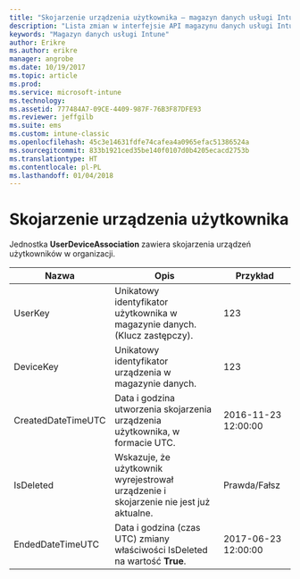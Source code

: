 ```yaml
---
title: "Skojarzenie urządzenia użytkownika — magazyn danych usługi Intune | Microsoft Docs"
description: "Lista zmian w interfejsie API magazynu danych usługi Intune."
keywords: "Magazyn danych usługi Intune"
author: Erikre
ms.author: erikre
manager: angrobe
ms.date: 10/19/2017
ms.topic: article
ms.prod: 
ms.service: microsoft-intune
ms.technology: 
ms.assetid: 777484A7-09CE-4409-987F-76B3F87DFE93
ms.reviewer: jeffgilb
ms.suite: ems
ms.custom: intune-classic
ms.openlocfilehash: 45c3e14631fdfe74cafea4a0965efac51386524a
ms.sourcegitcommit: 833b1921ced35be140f0107d0b4205ecacd2753b
ms.translationtype: HT
ms.contentlocale: pl-PL
ms.lasthandoff: 01/04/2018
---
```

# <a name="user-device-association"></a>Skojarzenie urządzenia użytkownika

Jednostka **UserDeviceAssociation** zawiera skojarzenia urządzeń użytkowników w organizacji.

| Nazwa               | Opis                                                                                      | Przykład                |
|--------------------|--------------------------------------------------------------------------------------------------|------------------------|
| UserKey            | Unikatowy identyfikator użytkownika w magazynie danych. (Klucz zastępczy).                              | 123                    |
| DeviceKey          | Unikatowy identyfikator urządzenia w magazynie danych.                                            | 123                    |
| CreatedDateTimeUTC | Data i godzina utworzenia skojarzenia urządzenia użytkownika, w formacie UTC.                                | 2016-11-23 12:00:00 |
| IsDeleted          | Wskazuje, że użytkownik wyrejestrował urządzenie i skojarzenie nie jest już aktualne. | Prawda/Fałsz             |
| EndedDateTimeUTC   | Data i godzina (czas UTC) zmiany właściwości IsDeleted na wartość **True**.                                              | 2017-06-23 12:00:00 |
